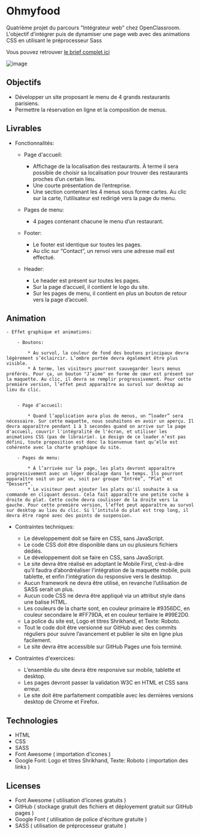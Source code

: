# Ohmyfood
Quatrième projet du parcours "Intégrateur web" chez OpenClassroom. L'objectif d'intégrer puis de dynamiser une page web avec des animations CSS en utilisant le préprocesseur Sass

Vous pouvez retrouver [le brief complet ici](https://course.oc-static.com/projects/Développeur+Web/IW_P4+Animations+CSS+Ohmyfood/Brief+créatif+site+Ohmyfood.pdf)


![image](https://user-images.githubusercontent.com/94898151/207743875-ad985360-7ae5-44d1-bd2d-6f14015fa138.png)


## Objectifs

- Développer un site proposant le menu de 4 grands restaurants parisiens.
- Permettre la réservation en ligne et la composition de menus.

## Livrables

- Fonctionnalités:

    - Page d'accueil: 

        * Affichage de la localisation des restaurants. À terme il sera possible de choisir sa localisation pour trouver des restaurants proches d’un certain lieu.
        * Une courte présentation de l’entreprise.
        * Une section contenant les 4 menus sous forme cartes. Au clic sur la carte, l’utilisateur est redirigé vers la page du menu.
   
    - Pages de menu:

        * 4 pages contenant chacune le menu d’un restaurant.

    - Footer:

        * Le footer est identique sur toutes les pages.
        * Au clic sur “Contact”, un renvoi vers une adresse mail est effectué.

    - Header:

        * Le header est présent sur toutes les pages.
        * Sur la page d’accueil, il contient le logo du site.
        * Sur les pages de menu, il contient en plus un bouton de retour vers la page d’accueil.

## Animation    
    
    - Effet graphique et animations:

        - Boutons:

            * Au survol, la couleur de fond des boutons principaux devra légèrement s’éclaircir. L’ombre portée devra également être plus visible.
            * À terme, les visiteurs pourront sauvegarder leurs menus préférés. Pour ça, un bouton "J’aime" en forme de cœur est présent sur la maquette. Au clic, il devra se remplir progressivement. Pour cette première version, l’effet peut apparaître au survol sur desktop au lieu du clic.


        - Page d’accueil:

            * Quand l’application aura plus de menus, un “loader” sera nécessaire. Sur cette maquette, nous souhaitons en avoir un aperçu. Il devra apparaître pendant 1 à 3 secondes quand on arrive sur la page d'accueil, couvrir l'intégralité de l'écran, et utiliser les animations CSS (pas de librairie). Le design de ce loader n’est pas défini, toute proposition est donc la bienvenue tant qu’elle est cohérente avec la charte graphique du site.

        - Pages de menu:

            * À l’arrivée sur la page, les plats devront apparaître progressivement avec un léger décalage dans le temps. Ils pourront apparaître soit un par un, soit par groupe “Entrée”, “Plat” et “Dessert”.
            * Le visiteur peut ajouter les plats qu'il souhaite à sa commande en cliquant dessus. Cela fait apparaître une petite coche à droite du plat. Cette coche devra coulisser de la droite vers la gauche. Pour cette première version, l’effet peut apparaître au survol sur desktop au lieu du clic. Si l’intitulé du plat est trop long, il devra être rogné avec des points de suspension.

- Contraintes techniques:

    - Le développement doit se faire en CSS, sans JavaScript.
    - Le code CSS doit être disponible dans un ou plusieurs fichiers dédiés.
    - Le développement doit se faire en CSS, sans JavaScript.
    - Le site devra être réalisé en adoptant le Mobile First, c’est-à-dire qu’il faudra d’abordréaliser l'intégration de la maquette mobile, puis tablette, et enfin l'intégration du responsive vers le desktop.
    - Aucun framework ne devra être utilisé, en revanche l’utilisation de SASS serait un plus.
    - Aucun code CSS ne devra être appliqué via un attribut style dans une balise HTML.
    - Les couleurs de la charte sont, en couleur primaire le #9356DC, en couleur secondaire le #FF79DA, et en couleur tertiaire le #99E2D0.
    - La police du site est, Logo et titres Shrikhand, et Texte: Roboto.
    - Tout le code doit être versionné sur GitHub avec des commits réguliers pour suivre l’avancement et publier le site en ligne plus facilement.
    - Le site devra être accessible sur GitHub Pages une fois terminé.

- Contraintes d'exercices:

    - L’ensemble du site devra être responsive sur mobile, tablette et desktop.
    - Les pages devront passer la validation W3C en HTML et CSS sans erreur.
    - Le site doit être parfaitement compatible avec les dernières versions desktop de Chrome et Firefox.

## Technologies

- HTML
- CSS
- SASS
- Font Awesome ( importation d'icones )
- Google Font: Logo et titres Shrikhand, Texte: Roboto ( importation des links )

## Licenses

- Font Awesome ( utilisation d'icones gratuits )
- GitHub ( stockage gratuit des fichiers et déployement gratuit sur GitHub pages )
- Google Font ( utilisation de police d'écriture gratuite )
- SASS ( utilisation de préprocesseur gratuite )